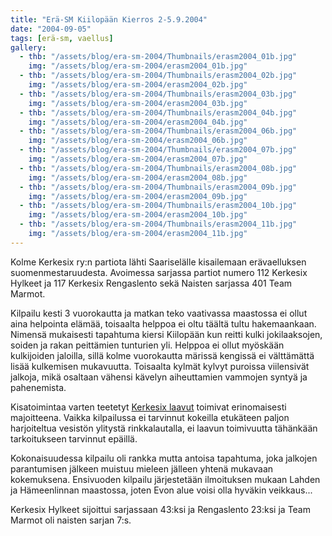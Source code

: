 ```yaml
---
title: "Erä-SM Kiilopään Kierros 2-5.9.2004"
date: "2004-09-05"
tags: [erä-sm, vaellus]
gallery:
  - thb: "/assets/blog/era-sm-2004/Thumbnails/erasm2004_01b.jpg"
    img: "/assets/blog/era-sm-2004/erasm2004_01b.jpg"
  - thb: "/assets/blog/era-sm-2004/Thumbnails/erasm2004_02b.jpg"
    img: "/assets/blog/era-sm-2004/erasm2004_02b.jpg"
  - thb: "/assets/blog/era-sm-2004/Thumbnails/erasm2004_03b.jpg"
    img: "/assets/blog/era-sm-2004/erasm2004_03b.jpg"
  - thb: "/assets/blog/era-sm-2004/Thumbnails/erasm2004_04b.jpg"
    img: "/assets/blog/era-sm-2004/erasm2004_04b.jpg"
  - thb: "/assets/blog/era-sm-2004/Thumbnails/erasm2004_06b.jpg"
    img: "/assets/blog/era-sm-2004/erasm2004_06b.jpg"
  - thb: "/assets/blog/era-sm-2004/Thumbnails/erasm2004_07b.jpg"
    img: "/assets/blog/era-sm-2004/erasm2004_07b.jpg"
  - thb: "/assets/blog/era-sm-2004/Thumbnails/erasm2004_08b.jpg"
    img: "/assets/blog/era-sm-2004/erasm2004_08b.jpg"
  - thb: "/assets/blog/era-sm-2004/Thumbnails/erasm2004_09b.jpg"
    img: "/assets/blog/era-sm-2004/erasm2004_09b.jpg"
  - thb: "/assets/blog/era-sm-2004/Thumbnails/erasm2004_10b.jpg"
    img: "/assets/blog/era-sm-2004/erasm2004_10b.jpg"
  - thb: "/assets/blog/era-sm-2004/Thumbnails/erasm2004_11b.jpg"
    img: "/assets/blog/era-sm-2004/erasm2004_11b.jpg"
---
```


Kolme Kerkesix ry:n partiota lähti Saariselälle kisailemaan
erävaelluksen suomenmestaruudesta. Avoimessa sarjassa partiot numero 112
Kerkesix Hylkeet ja 117 Kerkesix Rengaslento sekä Naisten sarjassa 401
Team Marmot.

Kilpailu kesti 3 vuorokautta ja matkan teko vaativassa maastossa ei
ollut aina helpointa elämää, toisaalta helppoa ei oltu täältä tultu
hakemaankaan. Nimensä mukaisesti tapahtuma kiersi Kiilopään kun reitti
kulki jokilaaksojen, soiden ja rakan peittämien tunturien yli. Helppoa
ei ollut myöskään kulkijoiden jaloilla, sillä kolme vuorokautta märissä
kengissä ei välttämättä lisää kulkemisen mukavuutta. Toisaalta kylmät
kylvyt puroissa viilensivät jalkoja, mikä osaltaan vähensi kävelyn
aiheuttamien vammojen syntyä ja pahenemista.

Kisatoimintaa varten teetetyt [Kerkesix laavut](/kerkesix-laavu/) toimivat
erinomaisesti majoitteena. Vaikka kilpailussa ei tarvinnut kokeilla
etukäteen paljon harjoiteltua vesistön ylitystä rinkkalautalla, ei
laavun toimivuutta tähänkään tarkoitukseen tarvinnut epäillä.

Kokonaisuudessa kilpailu oli rankka mutta antoisa tapahtuma, joka
jalkojen parantumisen jälkeen muistuu mieleen jälleen yhtenä mukavaan
kokemuksena. Ensivuoden kilpailu järjestetään ilmoituksen mukaan Lahden
ja Hämeenlinnan maastossa, joten Evon alue voisi olla hyväkin
veikkaus...

Kerkesix Hylkeet sijoittui sarjassaan 43:ksi ja Rengaslento 23:ksi ja
Team Marmot oli naisten sarjan 7:s.
